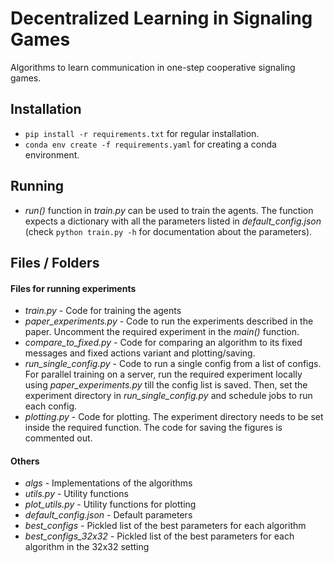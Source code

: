 # Decentralized Learning in Signaling Games

Algorithms to learn communication in one-step cooperative signaling games.

## Installation

- `pip install -r requirements.txt` for regular installation.
- `conda env create -f requirements.yaml` for creating a conda environment.

## Running

- _run()_ function in _train.py_ can be used to train the agents. The function expects a 
  dictionary with all the parameters listed in _default_config.json_ (check 
  `python train.py -h` for documentation about the parameters). 

## Files / Folders

#### Files for running experiments

- _train.py_ - Code for training the agents
- _paper_experiments.py_ - Code to run the experiments described in the paper. Uncomment 
  the required experiment in the _main()_ function. 
- _compare_to_fixed.py_ - Code for comparing an algorithm to its fixed messages and fixed 
  actions variant and plotting/saving.
- _run_single_config.py_ - Code to run a single config from a list of configs. For 
  parallel training on a server, run the required experiment locally using 
  _paper_experiments.py_ till the config list is saved. Then, set the experiment directory
  in _run_single_config.py_ and schedule jobs to run each config.
- _plotting.py_ - Code for plotting. The experiment directory needs to be set inside 
  the required function. The code for saving the figures is commented out.

#### Others

- _algs_ - Implementations of the algorithms
- _utils.py_ - Utility functions
- _plot_utils.py_ - Utility functions for plotting
- _default_config.json_ - Default parameters
- _best_configs_ - Pickled list of the best parameters for each algorithm
- _best_configs_32x32_ - Pickled list of the best parameters for each algorithm in the 
  32x32 setting
  

